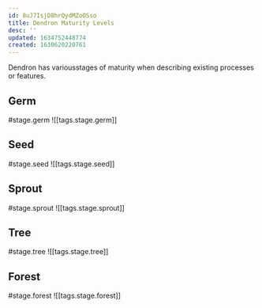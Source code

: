 ```yaml
---
id: 8uJ7IsjD8hrQydMZoOSso
title: Dendron Maturity Levels
desc: ''
updated: 1634752448774
created: 1630620220761
---
```


Dendron has variousstages of maturity when describing existing processes or features.

## Germ
#stage.germ
![[tags.stage.germ]]

## Seed
#stage.seed
![[tags.stage.seed]]

## Sprout
#stage.sprout
![[tags.stage.sprout]]

## Tree
#stage.tree
![[tags.stage.tree]]

## Forest
#stage.forest
![[tags.stage.forest]]
